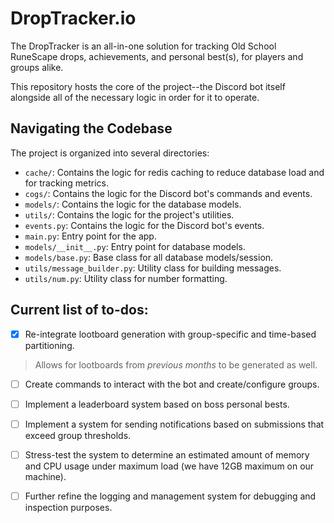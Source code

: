 
# DropTracker.io

The DropTracker is an all-in-one solution for tracking Old School RuneScape drops, achievements, and personal best(s), for players and groups alike.

This repository hosts the core of the project--the Discord bot itself alongside all of the necessary logic in order for it to operate.

## Navigating the Codebase

The project is organized into several directories:

- `cache/`: Contains the logic for redis caching to reduce database load and for tracking metrics.
- `cogs/`: Contains the logic for the Discord bot's commands and events.
- `models/`: Contains the logic for the database models.
- `utils/`: Contains the logic for the project's utilities.
- `events.py`: Contains the logic for the Discord bot's events.
- `main.py`: Entry point for the app.
- `models/__init__.py`: Entry point for database models.
- `models/base.py`: Base class for all database models/session.
- `utils/message_builder.py`: Utility class for building messages.
- `utils/num.py`: Utility class for number formatting.

## Current list of to-dos:

- [x] Re-integrate lootboard generation with group-specific and time-based partitioning.
> Allows for lootboards from *previous months* to be generated as well.
- [ ] Create commands to interact with the bot and create/configure groups.
- [ ] Implement a leaderboard system based on boss personal bests.
- [ ] Implement a system for sending notifications based on submissions that exceed group thresholds.
- [ ] Stress-test the system to determine an estimated amount of memory and CPU usage under maximum load (we have 12GB maximum on our machine).
- [ ] Further refine the logging and management system for debugging and inspection purposes.

